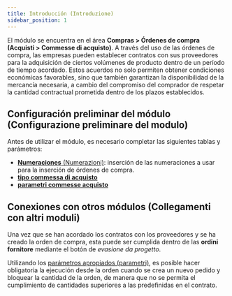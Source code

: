 ```yaml
---
title: Introducción (Introduzione)
sidebar_position: 1
---
```


El módulo se encuentra en el área **Compras > Órdenes de compra (Acquisti > Commesse di acquisto)**. A través del uso de las órdenes de compra, las empresas pueden establecer contratos con sus proveedores para la adquisición de ciertos volúmenes de producto dentro de un período de tiempo acordado. Estos acuerdos no solo permiten obtener condiciones económicas favorables, sino que también garantizan la disponibilidad de la mercancía necesaria, a cambio del compromiso del comprador de respetar la cantidad contractual prometida dentro de los plazos establecidos.

## **Configuración preliminar del módulo (Configurazione preliminare del modulo)**

Antes de utilizar el módulo, es necesario completar las siguientes tablas y parámetros:  
- [**Numeraciones** (Numerazioni)](/docs/configurations/tables/fluentis-numerations): inserción de las numeraciones a usar para la inserción de órdenes de compra.  
- [**tipo commessa di acquisto**](/docs/configurations/tables/purchase/purchase-job-order-types)  
- [**parametri commesse acquisto**](/docs/configurations/parameters/purchase/purchase-job-orders-parameters)

## **Conexiones con otros módulos (Collegamenti con altri moduli)**

Una vez que se han acordado los contratos con los proveedores y se ha creado la orden de compra, esta puede ser cumplida dentro de las **ordini fornitore** mediante el botón de *evasione da progetto*.  

Utilizando los [parámetros apropiados (parametri)](/docs/configurations/parameters/purchase/purchase-job-orders-parameters/), es posible hacer obligatoria la ejecución desde la orden cuando se crea un nuevo pedido y bloquear la cantidad de la orden, de manera que no se permita el cumplimiento de cantidades superiores a las predefinidas en el contrato.